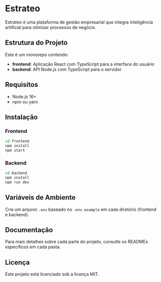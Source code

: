 # Estrateo

Estrateo é uma plataforma de gestão empresarial que integra inteligência artificial para otimizar processos de negócio.

## Estrutura do Projeto

Este é um monorepo contendo:

- **frontend**: Aplicação React com TypeScript para a interface do usuário
- **backend**: API Node.js com TypeScript para o servidor

## Requisitos

- Node.js 16+
- npm ou yarn

## Instalação

### Frontend

```bash
cd frontend
npm install
npm start
```

### Backend

```bash
cd backend
npm install
npm run dev
```

## Variáveis de Ambiente

Crie um arquivo `.env` baseado no `.env.example` em cada diretório (frontend e backend).

## Documentação

Para mais detalhes sobre cada parte do projeto, consulte os READMEs específicos em cada pasta.

## Licença

Este projeto está licenciado sob a licença MIT. 